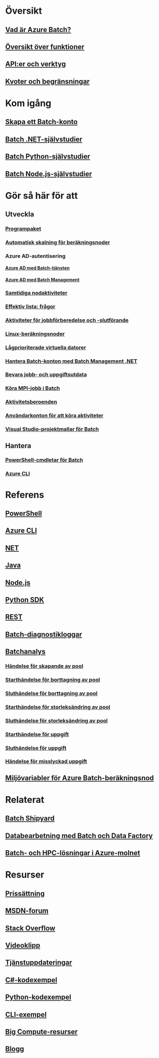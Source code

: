 # Översikt
## [Vad är Azure Batch?](batch-technical-overview.md)
## [Översikt över funktioner](batch-api-basics.md)
## [API:er och verktyg](batch-apis-tools.md)
## [Kvoter och begränsningar](batch-quota-limit.md)
# Kom igång
## [Skapa ett Batch-konto](batch-account-create-portal.md)
## [Batch .NET-självstudier](batch-dotnet-get-started.md)
## [Batch Python-självstudier](batch-python-tutorial.md)
## [Batch Node.js-självstudier](batch-nodejs-get-started.md)
# Gör så här för att
## Utveckla
### [Programpaket](batch-application-packages.md)
### [Automatisk skalning för beräkningsnoder](batch-automatic-scaling.md)
### Azure AD-autentisering
#### [Azure AD med Batch-tjänsten](batch-aad-auth.md)
#### [Azure AD med Batch Management](batch-aad-auth-management.md)
### [Samtidiga nodaktiviteter](batch-parallel-node-tasks.md)
### [Effektiv lista: frågor](batch-efficient-list-queries.md)
### [Aktiviteter för jobbförberedelse och -slutförande](batch-job-prep-release.md)
### [Linux-beräkningsnoder](batch-linux-nodes.md)
### [Lågprioriterade virtuella datorer](batch-low-pri-vms.md)
### [Hantera Batch-konton med Batch Management .NET](batch-management-dotnet.md)
### [Bevara jobb- och uppgiftsutdata](batch-task-output.md)
### [Köra MPI-jobb i Batch](batch-mpi.md)
### [Aktivitetsberoenden](batch-task-dependencies.md)
### [Användarkonton för att köra aktiviteter](batch-user-accounts.md)
### [Visual Studio-projektmallar för Batch](batch-visual-studio-templates.md)
## Hantera
### [PowerShell-cmdletar för Batch](batch-powershell-cmdlets-get-started.md)
### [Azure CLI](batch-cli-get-started.md)

# Referens
## [PowerShell](/powershell/module/azurerm.batch)
## [Azure CLI](/cli/azure/batch)
## [NET](/dotnet/api/microsoft.azure.batch)
## [Java](/java/api/com.microsoft.azure.batch)
## [Node.js](http://azure.github.io/azure-sdk-for-node/azure-batch/latest)
## [Python SDK](http://azure-sdk-for-python.readthedocs.io/en/latest/ref/azure.batch.html)
## [REST](/rest/api/batchservice)
## [Batch-diagnostikloggar](batch-diagnostics.md)
## [Batchanalys](batch-analytics.md)
### [Händelse för skapande av pool](batch-pool-create-event.md)
### [Starthändelse för borttagning av pool](batch-pool-delete-start-event.md)
### [Sluthändelse för borttagning av pool](batch-pool-delete-complete-event.md)
### [Starthändelse för storleksändring av pool](batch-pool-resize-start-event.md)
### [Sluthändelse för storleksändring av pool](batch-pool-resize-complete-event.md)
### [Starthändelse för uppgift](batch-task-start-event.md)
### [Sluthändelse för uppgift](batch-task-complete-event.md)
### [Händelse för misslyckad uppgift](batch-task-fail-event.md)
## [Miljövariabler för Azure Batch-beräkningsnod](batch-compute-node-environment-variables.md)

# Relaterat
## [Batch Shipyard](https://github.com/Azure/batch-shipyard)
## [Databearbetning med Batch och Data Factory](../data-factory/data-factory-data-processing-using-batch.md?toc=%2fazure%2fbatch%2ftoc.json)
## [Batch- och HPC-lösningar i Azure-molnet](batch-hpc-solutions.md)

# Resurser
## [Prissättning](https://azure.microsoft.com/pricing/details/batch/)
## [MSDN-forum](https://social.msdn.microsoft.com/Forums/en-us/home?forum=azurebatch)
## [Stack Overflow](http://stackoverflow.com/questions/tagged/azure-batch)
## [Videoklipp](https://azure.microsoft.com/documentation/videos/index/?services=batch)
## [Tjänstuppdateringar](https://azure.microsoft.com/updates/?product=batch&updatetype=&platform=)
## [C#-kodexempel](https://github.com/Azure/azure-batch-samples/tree/master/CSharp/)
## [Python-kodexempel](https://github.com/Azure/azure-batch-samples/tree/master/Python/Batch)
## [CLI-exempel](batch-cli-samples.md)
## [Big Compute-resurser](big-compute-resources.md)
## [Blogg](https://blogs.technet.microsoft.com/windowshpc/)


